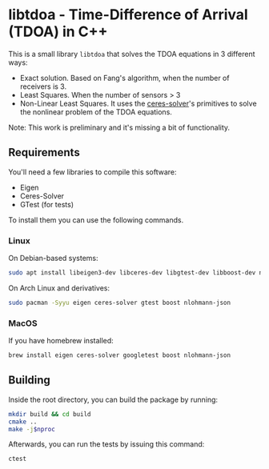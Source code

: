# libtdoa - Time-Difference of Arrival (TDOA) in C++

This is a small library `libtdoa` that solves the TDOA equations in 3 different ways:

- Exact solution. Based on Fang's algorithm, when the number of receivers is 3.
- Least Squares. When the number of sensors > 3
- Non-Linear Least Squares. It uses the [ceres-solver](https://github.com/ceres-solver/ceres-solver)'s primitives to solve the nonlinear problem of the TDOA equations.

Note: This work is preliminary and it's missing a bit of functionality.

## Requirements

You'll need a few libraries to compile this software:

- Eigen
- Ceres-Solver
- GTest (for tests)

To install them you can use the following commands.

### Linux

On Debian-based systems:
```bash
sudo apt install libeigen3-dev libceres-dev libgtest-dev libboost-dev nlohmann-json3-dev
```

On Arch Linux and derivatives:
```bash
sudo pacman -Syyu eigen ceres-solver gtest boost nlohmann-json
```

### MacOS

If you have homebrew installed:
```bash
brew install eigen ceres-solver googletest boost nlohmann-json
```

## Building
Inside the root directory, you can build the package by running:
```bash
mkdir build && cd build
cmake ..
make -j$nproc
```

Afterwards, you can run the tests by issuing this command:
```bash
ctest
```